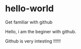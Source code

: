 # hello-world
Get familiar with github

Hello, i am the beginer with github.

Github is very intesting !!!!!!

